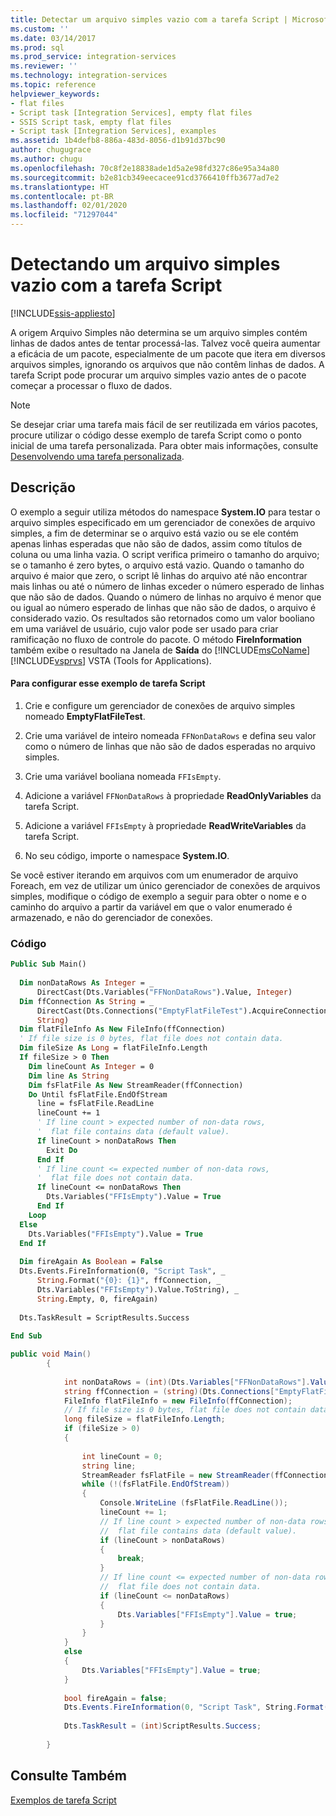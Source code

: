 ```yaml
---
title: Detectar um arquivo simples vazio com a tarefa Script | Microsoft Docs
ms.custom: ''
ms.date: 03/14/2017
ms.prod: sql
ms.prod_service: integration-services
ms.reviewer: ''
ms.technology: integration-services
ms.topic: reference
helpviewer_keywords:
- flat files
- Script task [Integration Services], empty flat files
- SSIS Script task, empty flat files
- Script task [Integration Services], examples
ms.assetid: 1b4defb8-886a-483d-8056-d1b91d37bc90
author: chugugrace
ms.author: chugu
ms.openlocfilehash: 70c8f2e18838ade1d5a2e98fd327c86e95a34a80
ms.sourcegitcommit: b2e81cb349eecacee91cd3766410ffb3677ad7e2
ms.translationtype: HT
ms.contentlocale: pt-BR
ms.lasthandoff: 02/01/2020
ms.locfileid: "71297044"
---
```

# <a name="detecting-an-empty-flat-file-with-the-script-task"></a>Detectando um arquivo simples vazio com a tarefa Script

[!INCLUDE[ssis-appliesto](../../includes/ssis-appliesto-ssvrpluslinux-asdb-asdw-xxx.md)]


  A origem Arquivo Simples não determina se um arquivo simples contém linhas de dados antes de tentar processá-las. Talvez você queira aumentar a eficácia de um pacote, especialmente de um pacote que itera em diversos arquivos simples, ignorando os arquivos que não contêm linhas de dados. A tarefa Script pode procurar um arquivo simples vazio antes de o pacote começar a processar o fluxo de dados.  
  
> [!NOTE]  
>  Se desejar criar uma tarefa mais fácil de ser reutilizada em vários pacotes, procure utilizar o código desse exemplo de tarefa Script como o ponto inicial de uma tarefa personalizada. Para obter mais informações, consulte [Desenvolvendo uma tarefa personalizada](../../integration-services/extending-packages-custom-objects/task/developing-a-custom-task.md).  
  
## <a name="description"></a>Descrição  
 O exemplo a seguir utiliza métodos do namespace **System.IO** para testar o arquivo simples especificado em um gerenciador de conexões de arquivo simples, a fim de determinar se o arquivo está vazio ou se ele contém apenas linhas esperadas que não são de dados, assim como títulos de coluna ou uma linha vazia. O script verifica primeiro o tamanho do arquivo; se o tamanho é zero bytes, o arquivo está vazio. Quando o tamanho do arquivo é maior que zero, o script lê linhas do arquivo até não encontrar mais linhas ou até o número de linhas exceder o número esperado de linhas que não são de dados. Quando o número de linhas no arquivo é menor que ou igual ao número esperado de linhas que não são de dados, o arquivo é considerado vazio. Os resultados são retornados como um valor booliano em uma variável de usuário, cujo valor pode ser usado para criar ramificação no fluxo de controle do pacote. O método **FireInformation** também exibe o resultado na Janela de **Saída** do [!INCLUDE[msCoName](../../includes/msconame-md.md)] [!INCLUDE[vsprvs](../../includes/vsprvs-md.md)] VSTA (Tools for Applications).  
  
#### <a name="to-configure-this-script-task-example"></a>Para configurar esse exemplo de tarefa Script  
  
1.  Crie e configure um gerenciador de conexões de arquivo simples nomeado **EmptyFlatFileTest**.  
  
2.  Crie uma variável de inteiro nomeada `FFNonDataRows` e defina seu valor como o número de linhas que não são de dados esperadas no arquivo simples.  
  
3.  Crie uma variável booliana nomeada `FFIsEmpty`.  
  
4.  Adicione a variável `FFNonDataRows` à propriedade **ReadOnlyVariables** da tarefa Script.  
  
5.  Adicione a variável `FFIsEmpty` à propriedade **ReadWriteVariables** da tarefa Script.  
  
6.  No seu código, importe o namespace **System.IO**.  
  
 Se você estiver iterando em arquivos com um enumerador de arquivo Foreach, em vez de utilizar um único gerenciador de conexões de arquivos simples, modifique o código de exemplo a seguir para obter o nome e o caminho do arquivo a partir da variável em que o valor enumerado é armazenado, e não do gerenciador de conexões.  
  
### <a name="code"></a>Código  
  
```vb  
Public Sub Main()  
  
  Dim nonDataRows As Integer = _  
      DirectCast(Dts.Variables("FFNonDataRows").Value, Integer)  
  Dim ffConnection As String = _  
      DirectCast(Dts.Connections("EmptyFlatFileTest").AcquireConnection(Nothing), _  
      String)  
  Dim flatFileInfo As New FileInfo(ffConnection)  
  ' If file size is 0 bytes, flat file does not contain data.  
  Dim fileSize As Long = flatFileInfo.Length  
  If fileSize > 0 Then  
    Dim lineCount As Integer = 0  
    Dim line As String  
    Dim fsFlatFile As New StreamReader(ffConnection)  
    Do Until fsFlatFile.EndOfStream  
      line = fsFlatFile.ReadLine  
      lineCount += 1  
      ' If line count > expected number of non-data rows,  
      '  flat file contains data (default value).  
      If lineCount > nonDataRows Then  
        Exit Do  
      End If  
      ' If line count <= expected number of non-data rows,  
      '  flat file does not contain data.  
      If lineCount <= nonDataRows Then  
        Dts.Variables("FFIsEmpty").Value = True  
      End If  
    Loop  
  Else  
    Dts.Variables("FFIsEmpty").Value = True  
  End If  
  
  Dim fireAgain As Boolean = False  
  Dts.Events.FireInformation(0, "Script Task", _  
      String.Format("{0}: {1}", ffConnection, _  
      Dts.Variables("FFIsEmpty").Value.ToString), _  
      String.Empty, 0, fireAgain)  
  
  Dts.TaskResult = ScriptResults.Success  
  
End Sub  
```  
  
```csharp  
public void Main()  
        {  
  
            int nonDataRows = (int)(Dts.Variables["FFNonDataRows"].Value);  
            string ffConnection = (string)(Dts.Connections["EmptyFlatFileTest"].AcquireConnection(null) as String);  
            FileInfo flatFileInfo = new FileInfo(ffConnection);  
            // If file size is 0 bytes, flat file does not contain data.  
            long fileSize = flatFileInfo.Length;  
            if (fileSize > 0)  
            {  
  
                int lineCount = 0;  
                string line;  
                StreamReader fsFlatFile = new StreamReader(ffConnection);  
                while (!(fsFlatFile.EndOfStream))  
                {  
                    Console.WriteLine (fsFlatFile.ReadLine());  
                    lineCount += 1;  
                    // If line count > expected number of non-data rows,  
                    //  flat file contains data (default value).  
                    if (lineCount > nonDataRows)  
                    {  
                        break;  
                    }  
                    // If line count <= expected number of non-data rows,  
                    //  flat file does not contain data.  
                    if (lineCount <= nonDataRows)  
                    {  
                        Dts.Variables["FFIsEmpty"].Value = true;  
                    }  
                }  
            }  
            else  
            {  
                Dts.Variables["FFIsEmpty"].Value = true;  
            }  
  
            bool fireAgain = false;  
            Dts.Events.FireInformation(0, "Script Task", String.Format("{0}: {1}", ffConnection, Dts.Variables["FFIsEmpty"].Value), String.Empty, 0, ref fireAgain);  
  
            Dts.TaskResult = (int)ScriptResults.Success;  
  
        }  
```  
  
## <a name="see-also"></a>Consulte Também  
 [Exemplos de tarefa Script](../../integration-services/extending-packages-scripting-task-examples/script-task-examples.md)  
  
  
